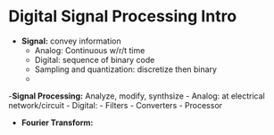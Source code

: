 # Digital Signal Processing Intro

- **Signal:** convey information
	- Analog: Continuous w/r/t time 
	- Digital:  sequence of binary code 
	- Sampling and quantization: discretize then binary 
	- 
-**Signal Processing:** Analyze, modify, synthsize
	- Analog: at electrical network/circuit
	- Digital: 
		- Filters
		- Converters 
		- Processor 
- **Fourier Transform:**
